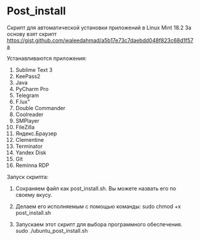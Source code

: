 # Post_install
Скрипт для автоматической установки приложений в Linux Mint 18.2
За основу взят скрипт https://gist.github.com/waleedahmad/a5b17e73c7daebdd048f823c68d1f57a

Устанавливаются приложения:
1. Sublime Text 3
2. KeePass2
3. Java
4. PyCharm Pro
5. Telegram
6. F.lux"
7. Double Commander
8. Coolreader
9. SMPlayer
10. FileZilla
11. Яндекс.Браузер
12. Clementine
13. Terminator
14. Yandex Disk
15. Git
16. Reminna RDP

Запуск скрипта:
1. Сохраняем файл как post_install.sh. Вы можете назвать его по своему вкусу.

2. Делаем его исполняемым с помощью команды:
	sudo chmod +x post_install.sh

3. Запускаем этот скрипт для выбора программного обеспечения.
	sudo ./ubuntu_post_install.sh


